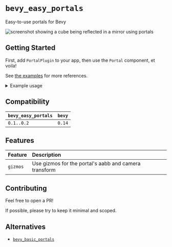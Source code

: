 # `bevy_easy_portals`

Easy-to-use portals for Bevy

![screenshot showing a cube being reflected in a mirror using portals](https://raw.githubusercontent.com/chompaa/bevy_easy_portals/main/assets/mirror.png)

## Getting Started

First, add `PortalPlugin` to your app, then use the `Portal` component, et voila!

See [the examples](https://github.com/chompaa/bevy_easy_portals/tree/main/examples) for more references.

<details>

<summary>Example usage</summary>

```rust
use bevy::prelude::*;
use bevy_easy_portals::{Portal, PortalPlugin}

fn main() {
    App::new()
        .add_plugins((DefaultPlugins, PortalPlugin))
        .add_systems(Startup, setup)
        .run();
}

fn setup(
    mut commands: Commands,
    mut materials: ResMut<Assets<StandardMaterial>>,
    mut meshes: ResMut<Assets<Mesh>>,
) {
    let primary_camera = commands
        .spawn(Camera3dBundle {
            transform: Transform::from_xyz(0.0, 0.0, 10.0),
            ..default()
        })
        .id();

    // Where you want the portal to be located
    let portal_transform = Transform::default();

    // Where the portal's target camera should be
    let target_transform = Transform::from_xyz(10.0, 0.0, 10.0);

    // Spawn something for the portal to look at
    commands.spawn(PbrBundle {
        mesh: meshes.add(Cuboid::default()),
        material: materials.add(Color::WHITE),
        transform: Transform::from_xyz(10.0, 0.0, 0.0),
        ..default()
    });

    // Spawn the portal, omit a material since one will be added automatically
    commands.spawn((
        meshes.add(Rectangle::default()),
        SpatialBundle::from_transform(portal_transform),
        Portal::new(primary_camera, target_transform),
    ));
}
```

</details>

## Compatibility

| `bevy_easy_portals` | `bevy` |
| :--                 | :--    |
| `0.1..0.2`          | `0.14` |

## Features

| Feature                | Description                                           |
| :--                    | :--                                                   |
| `gizmos`               | Use gizmos for the portal's aabb and camera transform |

## Contributing

Feel free to open a PR!

If possible, please try to keep it minimal and scoped.

## Alternatives

- [`bevy_basic_portals`](https://github.com/Selene-Amanita/bevy_basic_portals)
